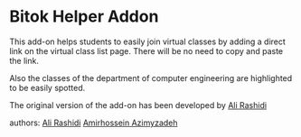 # Bitok Helper Addon

This add-on helps students to easily join virtual classes by adding a direct link on 
the virtual class list page. There will be no need to copy and paste the link.

Also the classes of the department of computer engineering are highlighted to be easily spotted.

The original version of the add-on has been developed by [Ali Rashidi](https://github.com/codenegaar)

authors:
[Ali Rashidi](https://github.com/codenegaar)
[Amirhossein Azimyzadeh](https://github.com/AmirhosseinAzimyzadeh)

